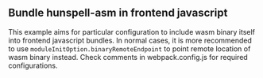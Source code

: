 ## Bundle hunspell-asm in frontend javascript

This example aims for particular configuration to include wasm binary itself into frontend javascript bundles.
In normal cases, it is more recommended to use `moduleInitOption.binaryRemoteEndpoint` to point remote location of wasm binary instead.
Check comments in webpack.config.js for required configurations.